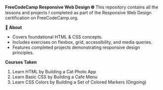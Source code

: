 **FreeCodeCamp Responsive Web Design 🌐**
This repository contains all the lessons and projects I completed as part of the Responsive Web Design certification on FreeCodeCamp.org.

**📌 About**
- Covers foundational HTML & CSS concepts.
- Includes exercises on flexbox, grid, accessibility, and media queries.
- Features completed projects demonstrating responsive design principles.

**Courses Taken**
1. Learn HTML by Building a Cat Photo App
2. Learn Basic CSS by Building a Cafe Menu
3. Learn CSS Colors by Building a Set of Colored Markers (Ongoing)
